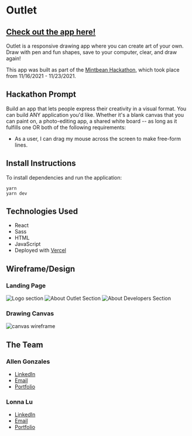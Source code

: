 # Outlet

## [Check out the app here!](https://vercel.com/geearen/outlet)

Outlet is a responsive drawing app where you can create art of your own. Draw with pen and fun shapes, save to your computer, clear, and draw again!

This app was built as part of the [Mintbean Hackathon](https://mintbean.io/meets/cfa4fa54-c706-4c51-a04f-671f6686f9fd), which took place from 11/16/2021 - 11/23/2021.

## Hackathon Prompt

Build an app that lets people express their creativity in a visual format. You can build ANY application you'd like. Whether it's a blank canvas that you can paint on, a photo-editing app, a shared white board -- as long as it fulfills one OR both of the following requirements:

- As a user, I can drag my mouse across the screen to make free-form lines.

## Install Instructions

To install dependencies and run the application:

```
yarn
yarn dev
```

## Technologies Used

- React
- Sass
- HTML
- JavaScript
- Deployed with [Vercel](https://vercel.com/dashboard)

## Wireframe/Design

### Landing Page

![Logo section](https://res.cloudinary.com/dsxis0hux/image/upload/v1637735420/pics/Capture_uvstcz.png)
![About Outlet Section](https://res.cloudinary.com/dsxis0hux/image/upload/v1637735609/pics/Capture_dgvoyj.png)
![About Developers Section](https://res.cloudinary.com/dsxis0hux/image/upload/v1637735644/pics/Capture_viewos.png)

### Drawing Canvas

<img src="https://res.cloudinary.com/dsxis0hux/image/upload/v1637787016/pics/Capture_pjjsib.png" alt="canvas wireframe">

## The Team

### Allen Gonzales

- [LinkedIn](https://www.linkedin.com/in/allen-gee/)
- [Email](mailto:allengonzales018@gmail.com)
- [Portfolio](http://geearen.com/)

### Lonna Lu

- [LinkedIn](https://www.linkedin.com/in/lonna-lu/)
- [Email](mailto:lonna.dev@gmail.com)
- [Portfolio](https://lonnalu.com/)
